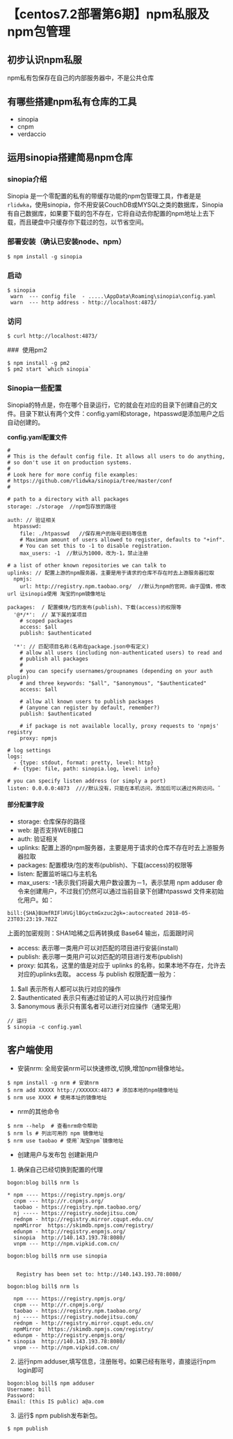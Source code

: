 # 【centos7.2部署第6期】npm私服及npm包管理

## 初步认识npm私服

 npm私有包保存在自己的内部服务器中，不是公共仓库

## 有哪些搭建npm私有仓库的工具

- sinopia
- cnpm
- verdaccio

## 运用sinopia搭建简易npm仓库

### sinopia介绍

Sinopia 是一个零配置的私有的带缓存功能的npm包管理工具，作者是是`rlidwka`，使用sinopia，你不用安装CouchDB或MYSQL之类的数据库，Sinopia有自己数据库，如果要下载的包不存在，它将自动去你配置的npm地址上去下载，而且硬盘中只缓存你下载过的包，以节省空间。

### 部署安装（确认已安装node、npm）

```
$ npm install -g sinopia
```

### 启动

```
$ sinopia
 warn  --- config file  - .....\AppData\Roaming\sinopia\config.yaml
 warn  --- http address - http://localhost:4873/

```

### 访问

```
$ curl http://localhost:4873/
```

###  使用pm2

```
$ npm install -g pm2
$ pm2 start `which sinopia`
```

### Sinopia一些配置

Sinopia的特点是，你在哪个目录运行，它的就会在对应的目录下创建自己的文件。目录下默认有两个文件：config.yaml和storage，htpasswd是添加用户之后自动创建的。

**config.yaml配置文件**
```
#
# This is the default config file. It allows all users to do anything,
# so don't use it on production systems.
#
# Look here for more config file examples:
# https://github.com/rlidwka/sinopia/tree/master/conf
#

# path to a directory with all packages
storage: ./storage  //npm包存放的路径

auth: // 验证相关
  htpasswd:
    file: ./htpasswd   //保存用户的账号密码等信息
    # Maximum amount of users allowed to register, defaults to "+inf".
    # You can set this to -1 to disable registration.
    max_users: -1  //默认为1000，改为-1，禁止注册

# a list of other known repositories we can talk to
uplinks: // 配置上游的npm服务器，主要是用于请求的仓库不存在时去上游服务器拉取
  npmjs:
    url: http://registry.npm.taobao.org/  //默认为npm的官网，由于国情，修改 url 让sinopia使用 淘宝的npm镜像地址
    
packages:  / 配置模块/包的发布(publish)、下载(access)的权限等
  '@*/*':  // 某下属的某项目
    # scoped packages
    access: $all
    publish: $authenticated

  '*': // 匹配项目名称(名称在package.json中有定义)
    # allow all users (including non-authenticated users) to read and
    # publish all packages
    #
    # you can specify usernames/groupnames (depending on your auth plugin)
    # and three keywords: "$all", "$anonymous", "$authenticated"
    access: $all

    # allow all known users to publish packages
    # (anyone can register by default, remember?)
    publish: $authenticated

    # if package is not available locally, proxy requests to 'npmjs' registry
    proxy: npmjs

# log settings
logs:
  - {type: stdout, format: pretty, level: http}
  #- {type: file, path: sinopia.log, level: info}

# you can specify listen address (or simply a port) 
listen: 0.0.0.0:4873  ////默认没有，只能在本机访问，添加后可以通过外网访问。˜

```
#### 部分配置字段

- storage: 仓库保存的路径
- web: 是否支持WEB接口
- auth: 验证相关
- uplinks: 配置上游的npm服务器，主要是用于请求的仓库不存在时去上游服务器拉取
- packages: 配置模块/包的发布(publish)、下载(access)的权限等
- listen: 配置监听端口与主机名
- max_users: -1表示我们将最大用户数设置为－1，表示禁用 npm adduser 命令来创建用户，不过我们仍然可以通过当前目录下创建htpasswd 文件来初始化用户。如：

```
bill:{SHA}BUmfRIFlHVGjlBGyctmGxzuc2gk=:autocreated 2018-05-23T03:23:19.782Z
```
上面的加密规则：SHA1哈稀之后再转换成 Base64 输出，后面跟时间

- access: 表示哪一类用户可以对匹配的项目进行安装(install) 
- publish:  表示哪一类用户可以对匹配的项目进行发布(publish)
- proxy: 如其名，这里的值是对应于 uplinks 的名称，如果本地不存在，允许去对应的uplinks去取。
access 与 publish 权限配置一般为：

1. $all 表示所有人都可以执行对应的操作
2. $authenticated 表示只有通过验证的人可以执行对应操作
3. $anonymous 表示只有匿名者可以进行对应操作（通常无用）
```
// 运行
$ sinopia -c config.yaml
```
## 客户端使用

- 安装nrm: 全局安装nrm可以快速修改,切换,增加npm镜像地址。

```
$ npm install -g nrm # 安装nrm
$ nrm add XXXXX http://XXXXXX:4873 # 添加本地的npm镜像地址
$ nrm use XXXX # 使用本址的镜像地址
```

- nrm的其他命令

```
$ nrm --help  # 查看nrm命令帮助
$ nrm ls # 列出可用的 npm 镜像地址
$ nrm use taobao # 使用`淘宝npm`镜像地址
```

- 创建用户与发布包 创建新用户

1. 确保自己已经切换到配置的代理

```
bogon:blog bill$ nrm ls

* npm ---- https://registry.npmjs.org/
  cnpm --- http://r.cnpmjs.org/
  taobao - https://registry.npm.taobao.org/
  nj ----- https://registry.nodejitsu.com/
  rednpm - http://registry.mirror.cqupt.edu.cn/
  npmMirror  https://skimdb.npmjs.com/registry/
  edunpm - http://registry.enpmjs.org/
  sinopia  http://140.143.193.78:8080/
  vnpm --- http://npm.vipkid.com.cn/

bogon:blog bill$ nrm use sinopia


   Registry has been set to: http://140.143.193.78:8080/

bogon:blog bill$ nrm ls

  npm ---- https://registry.npmjs.org/
  cnpm --- http://r.cnpmjs.org/
  taobao - https://registry.npm.taobao.org/
  nj ----- https://registry.nodejitsu.com/
  rednpm - http://registry.mirror.cqupt.edu.cn/
  npmMirror  https://skimdb.npmjs.com/registry/
  edunpm - http://registry.enpmjs.org/
* sinopia  http://140.143.193.78:8080/
  vnpm --- http://npm.vipkid.com.cn/
```

2. 运行npm adduser,填写信息，注册账号。如果已经有账号，直接运行npm login即可

```
bogon:blog bill$ npm adduser
Username: bill
Password:
Email: (this IS public) a@a.com
```
3. 运行$ npm publish发布新包。

```
$ npm publish
```

